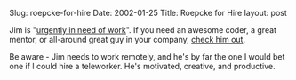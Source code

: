 Slug: roepcke-for-hire
Date: 2002-01-25
Title: Roepcke for Hire
layout: post

Jim is &quot;<a href="http://jim.roepcke.com/2002/01/23#item4035">urgently in need of work</a>&quot;. If you need an awesome coder, a great mentor, or all-around great guy in your company, <a href="http://www.roepcke.com/resume/">check him out</a>. <p>
Be aware - Jim needs to work remotely, and he&#39;s by far the one I would bet one if I could hire a teleworker. He&#39;s motivated, creative, and productive.</p>
